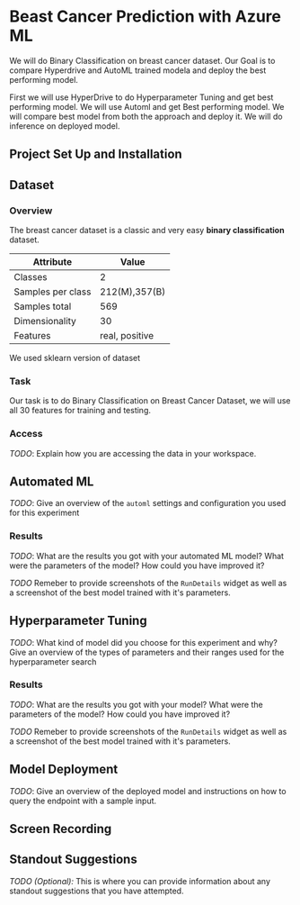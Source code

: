 # Beast Cancer Prediction with Azure ML

We will do Binary Classification on breast cancer dataset. Our Goal is to compare Hyperdrive and AutoML trained modela and deploy the best performing model.

First we will use HyperDrive to do Hyperparameter Tuning and get best performing model. We will use Automl and get Best performing model. We will compare best model from both the approach and deploy it. We will do inference on deployed model.

## Project Set Up and Installation


## Dataset

### Overview
The breast cancer dataset is a classic and very easy **binary classification** dataset.

| Attribute | Value |
| --- | --- |
| Classes | 2 |
| Samples per class | 212(M),357(B) |
| Samples total | 569 |
| Dimensionality | 30 |
| Features | real, positive |

We used sklearn version of dataset

### Task
Our task is to do Binary Classification on Breast Cancer Dataset, we will use all 30 features for training and testing.

### Access
*TODO*: Explain how you are accessing the data in your workspace.

## Automated ML
*TODO*: Give an overview of the `automl` settings and configuration you used for this experiment

### Results
*TODO*: What are the results you got with your automated ML model? What were the parameters of the model? How could you have improved it?

*TODO* Remeber to provide screenshots of the `RunDetails` widget as well as a screenshot of the best model trained with it's parameters.

## Hyperparameter Tuning
*TODO*: What kind of model did you choose for this experiment and why? Give an overview of the types of parameters and their ranges used for the hyperparameter search


### Results
*TODO*: What are the results you got with your model? What were the parameters of the model? How could you have improved it?

*TODO* Remeber to provide screenshots of the `RunDetails` widget as well as a screenshot of the best model trained with it's parameters.

## Model Deployment
*TODO*: Give an overview of the deployed model and instructions on how to query the endpoint with a sample input.

## Screen Recording


## Standout Suggestions
*TODO (Optional):* This is where you can provide information about any standout suggestions that you have attempted.
